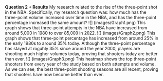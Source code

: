 **Question 2 + Results**
My research related to the rise of the three-point shot in the NBA. Specifically, my research question was: how much has the three-point volume increased over time in the NBA, and has the three-point percentage increased the same amount? 
![]
(images/Graph1.png)
This graph shows that three-point attempts in the NBA have increased from around 5,000 in 1980 to over 85,000 in 2022.
![]
(images/Graph2.png)
This graph shows that three-point percentage has increased from around 25% in the early 1980s to around 35% today. Although the three-point percentage has stayed at roguhly 35% since around the year 2000, players are shooting much higher volumes today, proving that shooters today are better than ever.
![]
(images/Graph3.png)
This heatmap shows the top three-point shooters from every year of the study based on both attempts and volume. As we can see, the best three-point shooting seasons are all recent, proving that shooters have now become better than ever.